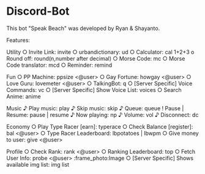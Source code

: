# Discord-Bot
This bot "Speak Beach" was developed by Ryan & Shayanto.

Features:

Utility
○ Invite Link: invite
○ urbandictionary: ud <argument>
○ Calculator: cal 1+2+3
o Round off: round(n,number after decimal)
○ Morse Code: mc <argument>
○ Morse Code translator: mcd <argument>
○ Reminder: remind <time> <argument>

Fun
○ PP Machine: ppsize <@user>
○ Gay Fortune: howgay <@user>
○ Love Guru: lovemeter <@user>
○ TalkingBot: q <argument>
○ [Server Specific] Voice Commands: vc <argument>
○ [Server Specific] Show Voice List: voices
○ Search Anime: anime <argument>

Music
♪ Play music: play <song>
♪ Skip music: skip <song>
♪ Queue: queue
! Pause | Resume: pause | resume
♪ Now playing: np
♪ Volume: vol <argument>
♪ Disconnect: dc
  
Economy
○ Play Type Racer [earn]: typerace
○ Check Balance [register]: bal <@user>
○ Type Racer Leaderboard: lbpotatoes | lbwpm
○ Give money to user: give <@user> <amount>
  
Profile
○ Check Rank: rank <@user>
○ Ranking Leaderboard: top
○ Fetch User Info: probe <@user>
:frame_photo:Image
○ [Server Specific] Shows available img list: img list
